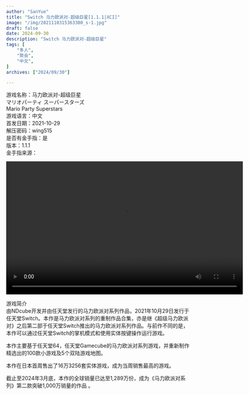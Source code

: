 ```yaml
---
author: "SanYue"
title: "Switch 马力欧派对-超级巨星[1.1.1|XCI]"
image: "/img/2021110315363300_s-1.jpg"
draft: false
date: 2024-09-30
description: "Switch 马力欧派对-超级巨星"
tags: [
    "多人",
    "聚会",
    "中文",
]
archives: ["2024/09/30"]

---
```


游戏名称：马力欧派对-超级巨星  
マリオパーティ スーパースターズ  
Mario Party Superstars  
游戏语言：中文  
首发日期：2021-10-29  
解压密码：wing515  
是否有金手指：是  
版本：1.1.1  
金手指来源：

<video width="640" height="360" controls>
    <source src="C:\Users\weijunchun_vendor\Documents\blog\static\videos\SED.mp4" type="video/mp4">
    Your browser does not support the video tag.
</video>


游戏简介  
由NDcube开发并由任天堂发行的马力欧派对系列作品，2021年10月29日发行于任天堂Switch。本作是马力欧派对系列的重制作品合集，亦是继《超级马力欧派对》之后第二部于任天堂Switch推出的马力欧派对系列作品。与前作不同的是，本作可以通过任天堂Switch的掌机模式和使用实体按键操作运行游戏。

本作主要基于任天堂64，任天堂Gamecube的马力欧派对系列游戏，并重新制作精选出的100款小游戏及5个双陆游戏地图。

本作在日本首周售出了16万3256套实体游戏，成为当周销售最高的游戏。

截止至2024年3月底，本作的全球销量已达至1,289万份，成为《马力欧派对系列》第二款突破1,000万销量的作品 。